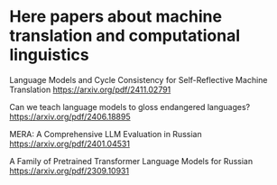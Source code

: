 # Here papers about machine translation and computational linguistics

Language Models and Cycle Consistency for Self-Reflective Machine Translation
https://arxiv.org/pdf/2411.02791

Can we teach language models to gloss endangered languages?
https://arxiv.org/pdf/2406.18895

MERA: A Comprehensive LLM Evaluation in Russian
https://arxiv.org/pdf/2401.04531

A Family of Pretrained Transformer Language Models for Russian
https://arxiv.org/pdf/2309.10931
